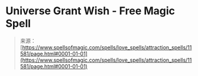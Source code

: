 <!--yml

category: 未分类

date: 2024-06-12 18:48:57

-->

# Universe Grant Wish - Free Magic Spell

> 来源：[https://www.spellsofmagic.com/spells/love_spells/attraction_spells/11581/page.html#0001-01-01](https://www.spellsofmagic.com/spells/love_spells/attraction_spells/11581/page.html#0001-01-01)

